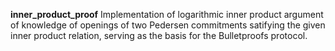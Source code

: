 **inner_product_proof**
Implementation of logarithmic inner product argument of knowledge of openings of two Pedersen commitments satifying the given inner product relation, serving as the basis for the Bulletproofs protocol.
